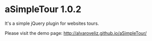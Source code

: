 # aSimpleTour 1.0.2

It's a simple jQuery plugin for websites tours.

Please visit the demo page: http://alvaroveliz.github.io/aSimpleTour/

